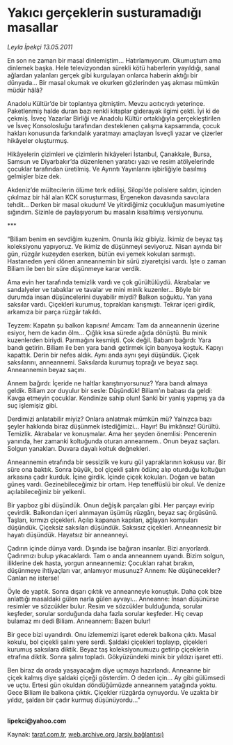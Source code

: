 # Yakıcı gerçeklerin susturamadığı masallar

*Leyla İpekçi 13.05.2011*

<div class="yazi"><p>En son ne zaman bir masal dinlemiştim... Hatırlamıyorum. Okumuştum ama dinlemek başka. Hele televizyondan sürekli kötü haberlerin yayıldığı, sanal ağlardan yalanları gerçek gibi kurgulayan onlarca haberin aktığı bir dünyada... Bir masal okumak ve okurken gözlerinden yaş akması mümkün müdür hâlâ? </p>
<p>Anadolu Kültür’de bir toplantıya gitmiştim. Mevzu acıtıcıydı yeterince. Paketlenmiş halde duran bazı renkli kitaplar giderayak ilgimi çekti. İyi ki de çekmiş. İsveç Yazarlar Birliği ve Anadolu Kültür ortaklığıyla gerçekleştirilen ve İsveç Konsolosluğu tarafından desteklenen çalışma kapsamında, çocuk hakları konusunda farkındalık yaratmayı amaçlayan İsveçli yazar ve çizerler hikâyeler oluşturmuş. </p>
<p>Hikâyelerin çizimleri ve çizimlerin hikâyeleri İstanbul, Çanakkale, Bursa, Samsun ve Diyarbakır’da düzenlenen yaratıcı yazı ve resim atölyelerinde çocuklar tarafından üretilmiş. Ve Ayrıntı Yayınlarını işbirliğiyle basılmış gelmişler bize dek. </p>
<p>Akdeniz’de mültecilerin ölüme terk edilişi, Silopi’de polislere saldırı, içinden çıkılmaz bir hâl alan KCK soruşturması, Ergenekon davasında savcılara tehdit... Derken bir masal okudum! Ve yitirdiğimiz çocukluğun masumiyetine sığındım. Sizinle de paylaşıyorum bu masalın kısaltılmış versiyonunu.</p>
<p>***</p>
<p>“Biliam benim en sevdiğim kuzenim. Onunla ikiz gibiyiz. İkimiz de beyaz taş koleksiyonu yapıyoruz. Ve ikimiz de düşünmeyi seviyoruz. Nisan ayında bir gün, rüzgâr kuzeyden eserken, bütün evi yemek kokuları sarmıştı. Hastaneden yeni dönen anneannemin bir sürü ziyaretçisi vardı. İşte o zaman Biliam ile ben bir süre düşünmeye karar verdik. </p>
<p>Ama evin her tarafında temizlik vardı ve çok gürültülüydü. Akrabalar ve sandalyeler ve tabaklar ve tavalar ve mini minik kuzenler... Böyle bir durumda insan düşüncelerini duyabilir miydi? Balkon soğuktu. Yan yana saksılar vardı. Çiçekleri kurumuş, toprakları karışmıştı. Tekrar içeri girdik, arkamıza bir parça rüzgâr takıldı.</p>
<p>Teyzem: Kapatın şu balkon kapısını! Amcam: Tam da anneannenin üzerine esiyor, hem de kadın ölm... Çığlık kısa sürede ağıda dönüştü. Bu minik kuzenlerden biriydi. Parmağını kesmişti. Çok değil. Babam bağırdı: Yara bandı getirin. Biliam ile ben yara bandı getirmek için banyoya koştuk. Kapıyı kapattık. Derin bir nefes aldık. Aynı anda aynı şeyi düşündük. Çiçek saksılarını, anneannemi. Saksılarda kurumuş toprağı ve beyaz saçı. Anneannemin beyaz saçını. </p>
<p>Annem bağırdı: İçeride ne haltlar karıştırıyorsunuz? Yara bandı almaya geldik. Biliam zor duyulur bir sesle: Düşündük! Biliam’ın babası da geldi: Kavga etmeyin çocuklar. Kendinize sahip olun! Sanki bir yanlış yapmış ya da suç işlemişiz gibi.</p>
<p>Derdimizi anlatabilir miyiz? Onlara anlatmak mümkün mü? Yalnızca bazı şeyler hakkında biraz düşünmek istediğimizi... Hayır! Bu imkânsız! Gürültü. Temizlik. Akrabalar ve konuşmalar. Ama her şeyden önemlisi: Pencerenin yanında, her zamanki koltuğunda oturan anneannem.. Onun beyaz saçları. Solgun yanakları. Duvara dayalı koltuk değnekleri.</p>
<p>Anneannemin etrafında bir sessizlik ve kuru gül yapraklarının kokusu var. Bir süre ona baktık. Sonra büyük, bol çiçekli şalını ödünç alıp oturduğu koltuğun arkasına çadır kurduk. İçine girdik. İçinde çiçek kokuları. Doğan ve batan güneş vardı. Gezinebileceğimiz bir ortam. Hep teneffüslü bir okul. Ve denize açılabileceğiniz bir yelkenli.</p>
<p>Bir yapboz gibi düşündük. Onun değişik parçaları gibi. Her parçayı evirip çevirdik. Balkondan içeri alınmayan üşümüş rüzgârı, beyaz saç örgüsünü. Taşları, kırmızı çiçekleri. Açılıp kapanan kapıları, ağlayan komşuları düşündük. Çiçeksiz saksıları düşündük. Saksısız çiçekleri. Anneannesiz bir hayatı düşündük. Hayatsız bir anneanneyi.</p>
<p>Çadırın içinde dünya vardı. Dışında ise bağıran insanlar. Bizi arıyorlardı. Çadırımızı bulup yıkacaklardı. Tam o anda anneannem uyandı. Bizim solgun, iliklerine dek hasta, yorgun anneannemiz: Çocukları rahat bırakın, düşünmeye ihtiyaçları var, anlamıyor musunuz? Annem: Ne düşünecekler? Canları ne isterse! </p>
<p>Öyle de yaptık. Sonra dışarı çıktık ve anneanneyle konuştuk. Daha çok bize anlattığı masaldaki gülen narla gülen ayvayı... Anneanne: İnsan düşünürse resimler ve sözcükler bulur. Resim ve sözcükler bulduğunda, sorular keşfeder, sorular sorduğunda daha fazla sorular keşfeder. Hiç cevap bulamaz mı dedi Biliam. Anneannem: Bazen bulur!</p>
<p>Bir gece bizi uyandırdı. Onu izlememizi işaret ederek balkona çıktı. Masal kokulu, bol çiçekli şalını yere serdi. Şaldaki çiçekleri toplayıp, çiçekleri kurumuş saksılara diktik. Beyaz taş koleksiyonumuzu getirip çiçeklerin etrafına diktik. Sonra şalını topladı. Gökyüzündeki minik bir yıldızı işaret etti. </p>
<p>Ben biraz da orada yaşayacağım diye uçmaya hazırlandı. Anneanne bir çiçek kalmış diye şaldaki çiçeği gösterdim. O deden için... Ay gibi gülümsedi ve uçtu. Ertesi gün okuldan döndüğümüzde anneannem yatağında yoktu. Gece Biliam ile balkona çıktık. Çiçekler rüzgârda oynuyordu. Ve uzakta bir yıldız, şaldan bir çadır kurmuş düşünüyordu...”</p>
<p><b><br/>lipekci@yahoo.com</b></p>
</div>

Kaynak: [taraf.com.tr](http://www.taraf.com.tr/leyla-ipekci/makale-yakici-gerceklerin-susturamadigi-masallar.htm), [web.archive.org (arşiv bağlantısı)](http://web.archive.org/web/20131107105755/http://www.taraf.com.tr/leyla-ipekci/makale-yakici-gerceklerin-susturamadigi-masallar.htm)
